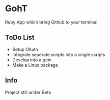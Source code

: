 GohT
====
Ruby App which bring Github to your terminal

ToDo List
---------
* Setup OAuth
* Integrate seperate scripts into a single scripts
* Develop into a gem
* Make a Linux package

Info
----
Project still under Beta


